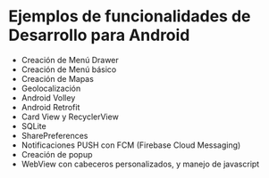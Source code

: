 <h1>Ejemplos de funcionalidades de Desarrollo para Android</h1>
	<ul>
		<li>Creación de Menú Drawer</li>
		<li>Creación de Menú básico</li>
		<li>Creación de Mapas</li>
		<li>Geolocalización</li>
		<li>Android Volley</li>
		<li>Android Retrofit</li>
		<li>Card View y RecyclerView</li>
		<li>SQLite</li>
		<li>SharePreferences</li>
		<li>Notificaciones PUSH con FCM (Firebase Cloud Messaging)</li>
		<li>Creación de popup</li>
		<li>WebView con cabeceros personalizados, y manejo de javascript</li>
	</ul>
